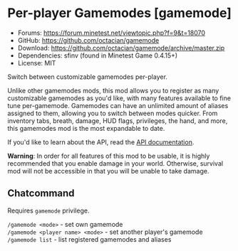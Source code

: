 Per-player Gamemodes [gamemode]
===============================
- Forums: https://forum.minetest.net/viewtopic.php?f=9&t=18070
- GitHub: https://github.com/octacian/gamemode
- Download: https://github.com/octacian/gamemode/archive/master.zip
- Dependencies: sfinv (found in Minetest Game 0.4.15+)
- License: MIT

Switch between customizable gamemodes per-player.

Unlike other gamemodes mods, this mod allows you to register as many customizable gamemodes as you'd like, with many features available to fine tune per-gamemode. Gamemodes can have an unlimited amount of aliases assigned to them, allowing you to switch between modes quicker. From inventory tabs, breath, damage, HUD flags, privileges, the hand, and more, this gamemodes mod is the most expandable to date.

If you'd like to learn about the API, read the [API documentation](https://github.com/octacian/gamemode/tree/master/API.md).

**Warning**: In order for all features of this mod to be usable, it is highly recommended that you enable damage in your world. Otherwise, survival mod will not be accessible in that you will be unable to take damage.

Chatcommand
-----------
Requires `gamemode` privilege.

`/gamemode <mode>` - set own gamemode<br />
`/gamemode <player name> <mode>` - set another player's gamemode<br />
`/gamemode list` - list registered gamemodes and aliases
